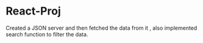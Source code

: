 # React-Proj
Created a JSON server and then fetched the data from it , also implemented search function to filter the data.
